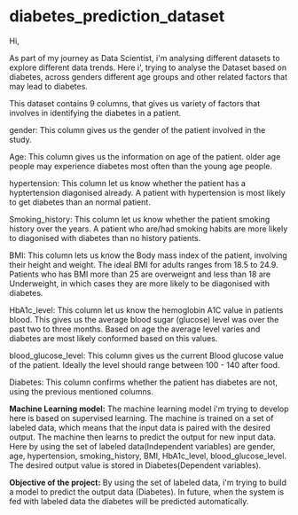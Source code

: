 # diabetes_prediction_dataset

Hi,

As part of my journey as Data Scientist, i'm analysing different datasets to explore different data trends. Here i', trying to analyse the Dataset based on diabetes, across genders different age groups and other related factors that may lead to diabetes.

This dataset contains 9 columns, that gives us variety of factors that involves in identifying the diabetes in a patient.

gender: This column gives us the gender of the patient involved in the study.

Age: This column gives us the information on age of the patient. older age people may experience diabetes most often than the young age people.

hypertension: This column let us know whether the patient has a hyptertension diagonised already. A patient with hypertension is most likely to get diabetes than an normal patient.

Smoking_history: This column let us know whether the patient smoking history over the years. A patient who are/had smoking habits are more likely to diagonised with diabetes than no history patients.

BMI: This column lets us know the Body mass index of the patient, involving their height and weight. The ideal BMI for adults ranges from  18.5 to 24.9. Patients who has BMI more than 25 are overweignt and less than 18 are Underweight, in which cases they are more likely to be diagonised with diabetes.

HbA1c_level: This column let us know the hemoglobin A1C value in patients blood. This gives us the average blood sugar (glucose) level was over the past two to three months. Based on age the average level varies and diabetes are most likely conformed based on this values.

blood_glucose_level: This column gives us the current Blood glucose value of the patient. Ideally the level should range between 100 - 140 after food. 

Diabetes: This column confirms whether the patient has diabetes are not, using the previous mentioned columns.

**Machine Learning model:** The machine learning model i'm trying to develop here is based on supervised learning.  The machine is trained on a set of labeled data, which means that the input data is paired with the desired output. The machine then learns to predict the output for new input data. Here by using the set of labeled data(Independent variables) are gender, age, hypertension, smoking_history, BMI, HbA1c_level, blood_glucose_level. The desired output value is stored in Diabetes(Dependent variables).

**Objective of the project:** By using the set of labeled data, i'm trying to build a model to predict the output data (Diabetes). In future, when the system is fed with labeled data the diabetes will be predicted automatically.
